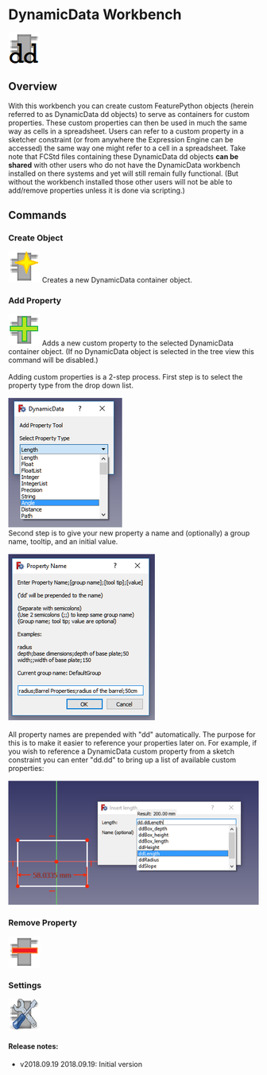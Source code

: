 # DynamicData Workbench
<img src="Resources/icons/DynamicDataLogo.png" alt="icon">

## Overview

With this workbench you can create custom FeaturePython objects (herein referred to as DynamicData dd objects) to serve as containers for custom properties.  These custom properties can then be used in much the same way as cells in a spreadsheet.  Users can refer to a custom property in a sketcher constraint (or from anywhere the Expression Engine can be accessed) the same way one might refer to a cell in a spreadsheet.  Take note that FCStd files containing these DynamicData dd objects <b>can be shared</b> with other users who do not have the DynamicData workbench installed on there systems and yet will still remain fully functional.  (But without the workbench installed those other users will not be able to add/remove properties unless it is done via scripting.)

## Commands

### Create Object
<img src="Resources/icons/CreateObject.png" alt="icon">
Creates a new DynamicData container object.

### Add Property
<img src="Resources/icons/AddProperty.png" alt="icon">
Adds a new custom property to the selected DynamicData container object.  (If no DynamicData object is selected in the tree view this command will be disabled.)<br/>
<br/>
Adding custom properties is a 2-step process.  First step is to select the property type from the drop down list.<br/>
<br/>
<img src="add_property_scr.png" alt="add property screenshot">
<br/>
Second step is to give your new property a name and (optionally) a group name, tooltip, and an initial value.</br>
<br/>
<img src="add_property_scr2.png" alt="add property screenshot 2"><br/>
<br/>
All property names are prepended with "dd" automatically.  The purpose for this is to make it easier to reference your properties later on.  For example, if you wish to reference a DynamicData custom property from a sketch constraint you can enter "dd.dd" to bring up a list of available custom properties: <br/>
<br/>
<img src="dd_constraint_reference_scr.png" alt="dd constraint reference screenshot">

### Remove Property
<img src="Resources/icons/RemoveProperty.png" alt="icon">

### Settings
<img src="Resources/icons/Settings.png" alt="icon">








#### Release notes: 

* v2018.09.19  2018.09.19:  Initial version
